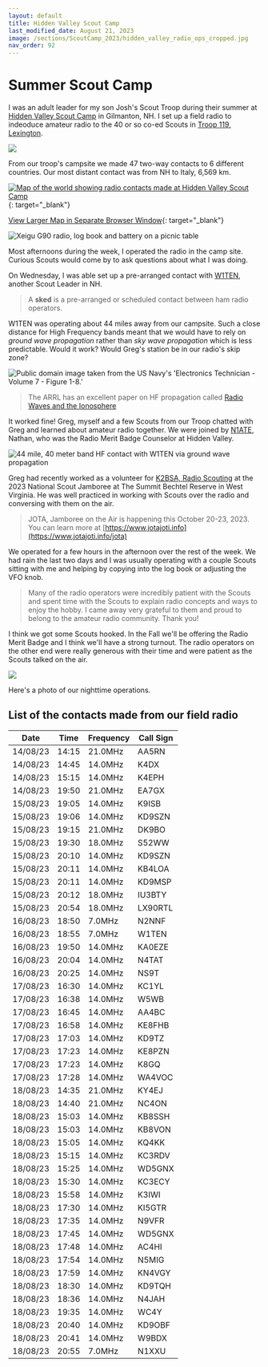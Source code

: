 ```yaml
---
layout: default
title: Hidden Valley Scout Camp
last_modified_date: August 21, 2023
image: /sections/ScoutCamp_2023/hidden_valley_radio_ops_cropped.jpg
nav_order: 92
---
```


# Summer Scout Camp

I was an adult leader for my son Josh's Scout Troop during their summer at 
[Hidden Valley Scout Camp](https://nhscouting.org/outdoor-programs/summer-camp/)
in Gilmanton, NH. I set up a field radio to indeoduce amateur radio to the 40 or so co-ed Scouts in [Troop 119, Lexington](http://www.troop119.com/).

![](hidden_valley_radio_ops_cropped.jpg)

From our troop's campsite we made 47 two-way contacts to 6 different countries. Our most distant contact was from NH to Italy, 6,569 km.

[![Map of the world showing radio contacts made at Hidden Valley Scout Camp](hv_2023_qso_map.png "QSOs made at Scout Camp &#013;Click to View Larger Map in Separate Browser Window")](/sections/ScoutCamp_2023/hv_2023_qso_map.png){: target="_blank"}

[View Larger Map in Separate Browser Window](/sections/ScoutCamp_2023/hv_2023_qso_map.png){: target="_blank"}

![Xeigu G90 radio, log book and battery on a picnic table](field_setup.jpg "Field radio setup in the Troop's campsite")

Most afternoons during the week, I operated the radio in the camp site. Curious Scouts would come by to ask questions about what I was doing.

On Wednesday, I was able set up a pre-arranged contact with [W1TEN](https://www.qrz.com/db/W1TEN), another Scout
Leader in NH. 

> A **sked** is a pre-arranged or scheduled contact between ham radio operators.

W1TEN was operating about 44 miles away from our campsite. Such a close distance for High Frequency bands 
meant that we would have to rely on *ground wave propagation* rather than *sky wave propagation* which is less
predictable. Would it work? Would Greg's station be in our radio's skip zone?

![](hf_propagation.jpg "Public domain image taken from the US Navy's 'Electronics Technician - Volume 7 - Figure 1-8.'")


> The ARRL has an excellent paper on HF propagation 
> called [Radio Waves and the Ionosphere](https://www.arrl.org/files/file/Technology/pdf/119962.pdf)

It worked fine! Greg, myself and a few Scouts from our Troop chatted with Greg and learned about
amateur radio together. We were joined by [N1ATE](https://www.qrz.com/db/N1ATE), Nathan, who was
the Radio Merit Badge Counselor at Hidden Valley.


![](nh_ground_wave_contact.png "44 mile, 40 meter band HF contact with W1TEN via ground wave propagation")

Greg had recently worked as a volunteer for [K2BSA, Radio Scouting](https://k2bsa.net/2023/07/the-road-to-the-2023-national-scout-jamboree/) at the 2023 National Scout Jamboree at The Summit Bechtel Reserve in West Virginia. He was well practiced in working with Scouts over the radio and conversing with them on the air.

> JOTA, Jamboree on the Air is happening this October 20-23, 2023. You can learn more
> at [https://www.jotajoti.info](https://www.jotajoti.info/jota)


We operated for a few hours in the afternoon over the rest of the week. We had rain the last two days and I was usually operating with a couple Scouts sitting with me and helping by copying into the log book or adjusting the VFO knob.


> Many of the radio operators were incredibly patient with the Scouts and spent time with the Scouts
> to explain radio concepts and ways to enjoy the hobby. I came away very grateful to them and
> proud to belong to the amateur radio community. Thank you!

I think we got some Scouts hooked. In the Fall we'll be offering the Radio Merit Badge and I think we'll have a strong turnout. The radio operators on the other end were really generous with their time and were patient as the Scouts talked on the air.

![](PXL_20230818_030120173.jpg)

Here's a photo of our nighttime operations.

## List of the contacts made from our field radio

| Date     | Time  | Frequency | Call Sign |
| -------- | ----- | --------- | --------- |
| 14/08/23 | 14:15 | 21.0MHz   | AA5RN     |
| 14/08/23 | 14:45 | 14.0MHz   | K4DX      |
| 14/08/23 | 15:15 | 14.0MHz   | K4EPH     |
| 14/08/23 | 19:50 | 21.0MHz   | EA7GX     |
| 15/08/23 | 19:05 | 14.0MHz   | K9ISB     |
| 15/08/23 | 19:06 | 14.0MHz   | KD9SZN    |
| 15/08/23 | 19:15 | 21.0MHz   | DK9BO     |
| 15/08/23 | 19:30 | 18.0MHz   | S52WW     |
| 15/08/23 | 20:10 | 14.0MHz   | KD9SZN    |
| 15/08/23 | 20:11 | 14.0MHz   | KB4LOA    |
| 15/08/23 | 20:11 | 14.0MHz   | KD9MSP    |
| 15/08/23 | 20:12 | 18.0MHz   | IU3BTY    |
| 15/08/23 | 20:54 | 18.0MHz   | LX90RTL   |
| 16/08/23 | 18:50 | 7.0MHz    | N2NNF     |
| 16/08/23 | 18:55 | 7.0MHz    | W1TEN     |
| 16/08/23 | 19:50 | 14.0MHz   | KA0EZE    |
| 16/08/23 | 20:04 | 14.0MHz   | N4TAT     |
| 16/08/23 | 20:25 | 14.0MHz   | NS9T      |
| 17/08/23 | 16:30 | 14.0MHz   | KC1YL     |
| 17/08/23 | 16:38 | 14.0MHz   | W5WB      |
| 17/08/23 | 16:45 | 14.0MHz   | AA4BC     |
| 17/08/23 | 16:58 | 14.0MHz   | KE8FHB    |
| 17/08/23 | 17:03 | 14.0MHz   | KD9TZ     |
| 17/08/23 | 17:23 | 14.0MHz   | KE8PZN    |
| 17/08/23 | 17:23 | 14.0MHz   | K8GQ      |
| 17/08/23 | 17:28 | 14.0MHz   | WA4VOC    |
| 18/08/23 | 14:35 | 21.0MHz   | KY4EJ     |
| 18/08/23 | 14:40 | 21.0MHz   | NC4ON     |
| 18/08/23 | 15:03 | 14.0MHz   | KB8SSH    |
| 18/08/23 | 15:03 | 14.0MHz   | KB8VON    |
| 18/08/23 | 15:05 | 14.0MHz   | KQ4KK     |
| 18/08/23 | 15:15 | 14.0MHz   | KC3RDV    |
| 18/08/23 | 15:25 | 14.0MHz   | WD5GNX    |
| 18/08/23 | 15:30 | 14.0MHz   | KC3ECY    |
| 18/08/23 | 15:58 | 14.0MHz   | K3IWI     |
| 18/08/23 | 17:30 | 14.0MHz   | KI5GTR    |
| 18/08/23 | 17:35 | 14.0MHz   | N9VFR     |
| 18/08/23 | 17:45 | 14.0MHz   | WD5GNX    |
| 18/08/23 | 17:48 | 14.0MHz   | AC4HI     |
| 18/08/23 | 17:54 | 14.0MHz   | N5MIG     |
| 18/08/23 | 17:59 | 14.0MHz   | KN4VGY    |
| 18/08/23 | 18:30 | 14.0MHz   | KD9TQH    |
| 18/08/23 | 18:36 | 14.0MHz   | N4JAH     |
| 18/08/23 | 19:35 | 14.0MHz   | WC4Y      |
| 18/08/23 | 20:40 | 14.0MHz   | KD9OBF    |
| 18/08/23 | 20:41 | 14.0MHz   | W9BDX     |
| 18/08/23 | 20:55 | 7.0MHz    | N1XXU     |
